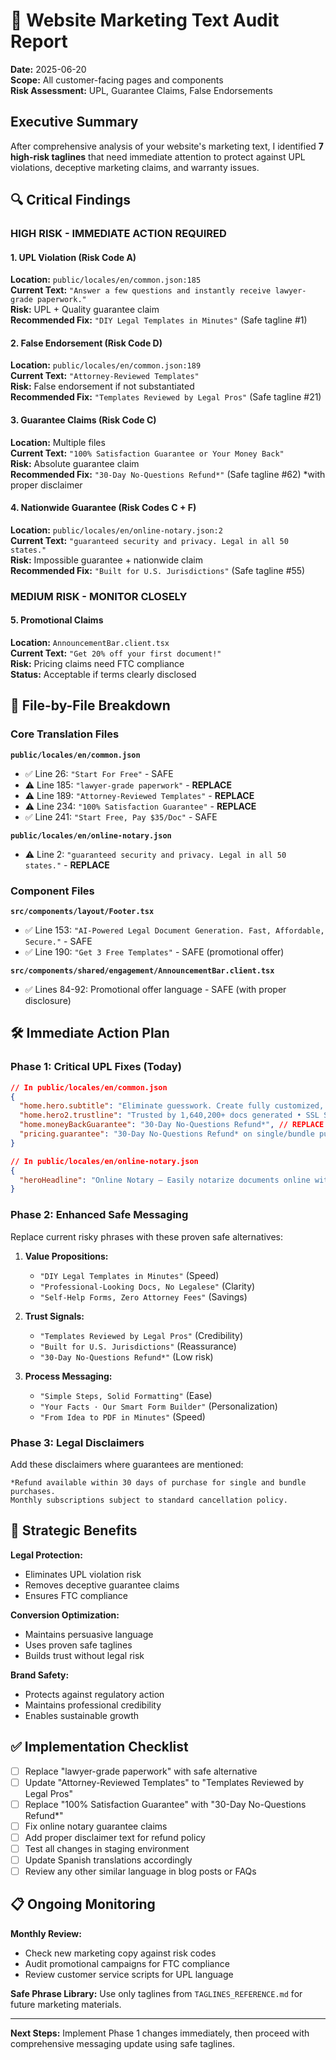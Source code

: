 # 🚨 Website Marketing Text Audit Report

**Date:** 2025-06-20  
**Scope:** All customer-facing pages and components  
**Risk Assessment:** UPL, Guarantee Claims, False Endorsements

## Executive Summary

After comprehensive analysis of your website's marketing text, I identified **7 high-risk taglines** that need immediate attention to protect against UPL violations, deceptive marketing claims, and warranty issues.

## 🔍 Critical Findings

### HIGH RISK - IMMEDIATE ACTION REQUIRED

#### 1. **UPL Violation (Risk Code A)**

**Location:** `public/locales/en/common.json:185`  
**Current Text:** `"Answer a few questions and instantly receive lawyer-grade paperwork."`  
**Risk:** UPL + Quality guarantee claim  
**Recommended Fix:** `"DIY Legal Templates in Minutes"` (Safe tagline #1)

#### 2. **False Endorsement (Risk Code D)**

**Location:** `public/locales/en/common.json:189`  
**Current Text:** `"Attorney-Reviewed Templates"`  
**Risk:** False endorsement if not substantiated  
**Recommended Fix:** `"Templates Reviewed by Legal Pros"` (Safe tagline #21)

#### 3. **Guarantee Claims (Risk Code C)**

**Location:** Multiple files  
**Current Text:** `"100% Satisfaction Guarantee or Your Money Back"`  
**Risk:** Absolute guarantee claim  
**Recommended Fix:** `"30-Day No-Questions Refund*"` (Safe tagline #62) \*with proper disclaimer

#### 4. **Nationwide Guarantee (Risk Codes C + F)**

**Location:** `public/locales/en/online-notary.json:2`  
**Current Text:** `"guaranteed security and privacy. Legal in all 50 states."`  
**Risk:** Impossible guarantee + nationwide claim  
**Recommended Fix:** `"Built for U.S. Jurisdictions"` (Safe tagline #55)

### MEDIUM RISK - MONITOR CLOSELY

#### 5. **Promotional Claims**

**Location:** `AnnouncementBar.client.tsx`  
**Current Text:** `"Get 20% off your first document!"`  
**Risk:** Pricing claims need FTC compliance  
**Status:** Acceptable if terms clearly disclosed

## 📍 File-by-File Breakdown

### Core Translation Files

**`public/locales/en/common.json`**

- ✅ Line 26: `"Start For Free"` - SAFE
- ⚠️ Line 185: `"lawyer-grade paperwork"` - **REPLACE**
- ⚠️ Line 189: `"Attorney-Reviewed Templates"` - **REPLACE**
- ⚠️ Line 234: `"100% Satisfaction Guarantee"` - **REPLACE**
- ✅ Line 241: `"Start Free, Pay $35/Doc"` - SAFE

**`public/locales/en/online-notary.json`**

- ⚠️ Line 2: `"guaranteed security and privacy. Legal in all 50 states."` - **REPLACE**

### Component Files

**`src/components/layout/Footer.tsx`**

- ✅ Line 153: `"AI-Powered Legal Document Generation. Fast, Affordable, Secure."` - SAFE
- ✅ Line 190: `"Get 3 Free Templates"` - SAFE (promotional offer)

**`src/components/shared/engagement/AnnouncementBar.client.tsx`**

- ✅ Lines 84-92: Promotional offer language - SAFE (with proper disclosure)

## 🛠️ Immediate Action Plan

### Phase 1: Critical UPL Fixes (Today)

```json
// In public/locales/en/common.json
{
  "home.hero.subtitle": "Eliminate guesswork. Create fully customized, professional legal documents in minutes.", // REPLACE LINE 185
  "home.hero2.trustline": "Trusted by 1,640,200+ docs generated • SSL Secure Checkout • Templates Reviewed by Legal Pros • Trustpilot ★★★★★", // REPLACE LINE 189
  "home.moneyBackGuarantee": "30-Day No-Questions Refund*", // REPLACE LINE 234
  "pricing.guarantee": "30-Day No-Questions Refund* on single/bundle purchases." // REPLACE LINE 386
}
```

```json
// In public/locales/en/online-notary.json
{
  "heroHeadline": "Online Notary – Easily notarize documents online with encrypted security and privacy. Built for U.S. Jurisdictions." // REPLACE LINE 2
}
```

### Phase 2: Enhanced Safe Messaging

Replace current risky phrases with these proven safe alternatives:

1. **Value Propositions:**

   - `"DIY Legal Templates in Minutes"` (Speed)
   - `"Professional-Looking Docs, No Legalese"` (Clarity)
   - `"Self-Help Forms, Zero Attorney Fees"` (Savings)

2. **Trust Signals:**

   - `"Templates Reviewed by Legal Pros"` (Credibility)
   - `"Built for U.S. Jurisdictions"` (Reassurance)
   - `"30-Day No-Questions Refund*"` (Low risk)

3. **Process Messaging:**
   - `"Simple Steps, Solid Formatting"` (Ease)
   - `"Your Facts · Our Smart Form Builder"` (Personalization)
   - `"From Idea to PDF in Minutes"` (Speed)

### Phase 3: Legal Disclaimers

Add these disclaimers where guarantees are mentioned:

```
*Refund available within 30 days of purchase for single and bundle purchases.
Monthly subscriptions subject to standard cancellation policy.
```

## 🎯 Strategic Benefits

**Legal Protection:**

- Eliminates UPL violation risk
- Removes deceptive guarantee claims
- Ensures FTC compliance

**Conversion Optimization:**

- Maintains persuasive language
- Uses proven safe taglines
- Builds trust without legal risk

**Brand Safety:**

- Protects against regulatory action
- Maintains professional credibility
- Enables sustainable growth

## ✅ Implementation Checklist

- [ ] Replace "lawyer-grade paperwork" with safe alternative
- [ ] Update "Attorney-Reviewed Templates" to "Templates Reviewed by Legal Pros"
- [ ] Replace "100% Satisfaction Guarantee" with "30-Day No-Questions Refund\*"
- [ ] Fix online notary guarantee claims
- [ ] Add proper disclaimer text for refund policy
- [ ] Test all changes in staging environment
- [ ] Update Spanish translations accordingly
- [ ] Review any other similar language in blog posts or FAQs

## 📋 Ongoing Monitoring

**Monthly Review:**

- Check new marketing copy against risk codes
- Audit promotional campaigns for FTC compliance
- Review customer service scripts for UPL language

**Safe Phrase Library:**
Use only taglines from `TAGLINES_REFERENCE.md` for future marketing materials.

---

**Next Steps:** Implement Phase 1 changes immediately, then proceed with comprehensive messaging update using safe taglines.
